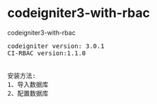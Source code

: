 # codeigniter3-with-rbac
codeigniter3-with-rbac

<pre>
codeigniter version: 3.0.1
CI-RBAC version:1.1.0


安装方法:
1、导入数据库
2、配置数据库
</pre>
